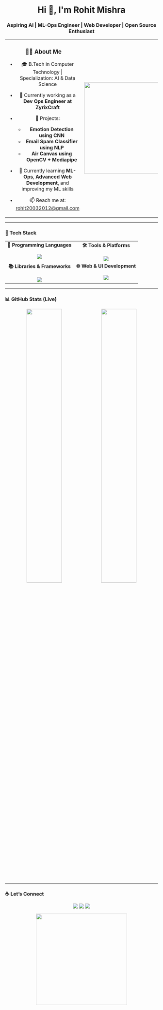 <h1 align="center">Hi 👋, I'm Rohit Mishra</h1>
<h3 align="center">Aspiring AI | ML-Ops Engineer | Web Developer | Open Source Enthusiast</h3>

<table align="center">
  <tr>
    <td align="center" width="60%">
      
### 👨‍💻 About Me
- 🎓 B.Tech in Computer Technology | Specialization: AI & Data Science 
- 🔭 Currently working as a **Dev Ops Engineer at ZyrixCraft**
- 🚀 Projects:
  - **Emotion Detection using CNN**
  - **Email Spam Classifier using NLP**
  - **Air Canvas using OpenCV + Mediapipe**
- 🌱 Currently learning **ML-Ops**, **Advanced Web Development**, and improving my ML skills
- 📫 Reach me at: [rohit20032012@gmail.com](mailto:rohit20032012@gmail.com)

  </td>
  <td align="center" width="40%">
    <img src="https://raw.githubusercontent.com/abhisheknaiidu/abhisheknaiidu/master/code.gif" width="300" />
  </td>
  </tr>
</table>

---

### 🚀 Tech Stack

<table>
  <tr>
    <td valign="top" align="center">
      <b>🧠 Programming Languages</b><br><br>
      <img src="https://skillicons.dev/icons?i=python,cpp,dart,r,html,css,js" />
    </td>
    <td valign="top" align="center">
      <b>🛠️ Tools & Platforms</b><br><br>
      <img src="https://skillicons.dev/icons?i=git,github,postman,vscode,figma,flutter" />
    </td>
  </tr>
  <tr>
    <td valign="top" align="center">
      <b>📚 Libraries & Frameworks</b><br><br>
      <img src="https://skillicons.dev/icons?i=tensorflow,keras,numpy,pandas,opencv" />
    </td>
    <td valign="top" align="center">
      <b>🌐 Web & UI Development</b><br><br>
      <img src="https://skillicons.dev/icons?i=react,tailwind" />
    </td>
  </tr>
</table>

---

### 📊 GitHub Stats (Live)

<div align="center">
  <img src="https://github-readme-stats.vercel.app/api?username=RMx-03&show_icons=true&theme=tokyonight&hide_border=true" width="48%"/>
  <img src="https://github-readme-stats.vercel.app/api/top-langs/?username=RMx-03&layout=compact&theme=tokyonight&hide_border=true" width="48%"/>
</div>

---

### ☕ Let’s Connect

<p align="center">
  <a href="https://www.linkedin.com/in/rohitmishra03/"><img src="https://img.shields.io/badge/-LinkedIn-05122A?style=flat&logo=linkedin" /></a>
  <a href="mailto:rohit20032012@gmail.com"><img src="https://img.shields.io/badge/-Email-05122A?style=flat&logo=gmail" /></a>
  <a href="https://github.com/RMx-03"><img src="https://img.shields.io/badge/-GitHub-05122A?style=flat&logo=github" /></a>
</p>

<p align="center">
  <img src="https://raw.githubusercontent.com/saadeghi/saadeghi/master/dino.gif" width="300"/>
</p>
